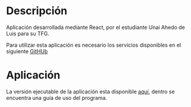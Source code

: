 # Descripción

Aplicación desarrollada mediante React, por el estudiante Unai Ahedo de Luis para su TFG. 

Para utilizar esta aplicación es necesario los servicios disponibles en el siguiente [GitHUb](https://github.com/UnaiAhedo/docker-compose-chrome-extension-analysis-application)

# Aplicación

La versión ejecutable de la aplicación esta disponible [aquí](https://drive.google.com/drive/folders/1T-yDY42Y7wKhkqAk5ZnyYkUSeievVg2K?usp=sharing), dentro se encuentra una guía de uso del programa.
